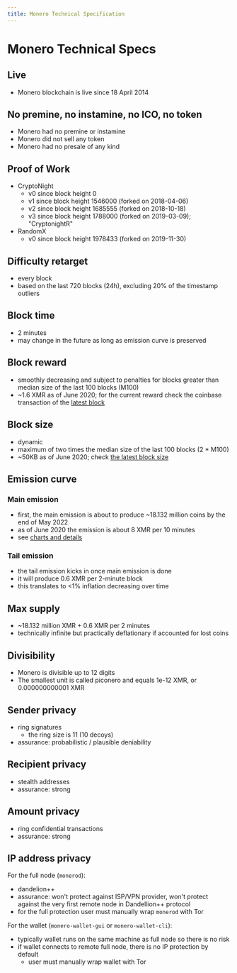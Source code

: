 ```yaml
---
title: Monero Technical Specification
---
```

# Monero Technical Specs

## Live

* Monero blockchain is live since 18 April 2014

## No premine, no instamine, no ICO, no token

* Monero had no premine or instamine
* Monero did not sell any token
* Monero had no presale of any kind

## Proof of Work

* CryptoNight
    * v0 since block height 0
    * v1 since block height 1546000 (forked on 2018-04-06)
    * v2 since block height 1685555 (forked on 2018-10-18)
    * v3 since block height 1788000 (forked on 2019-03-09); "CryptonightR"
* RandomX
    * v0 since block height 1978433 (forked on 2019-11-30)

## Difficulty retarget

* every block
* based on the last 720 blocks (24h), excluding 20% of the timestamp outliers

## Block time

* 2 minutes
* may change in the future as long as emission curve is preserved

## Block reward

* smoothly decreasing and subject to penalties for blocks greater than median size of the last 100 blocks (M100)
* ~1.6 XMR as of June 2020; for the current reward check the coinbase transaction of the [latest block](https://xmrchain.net/)

## Block size

* dynamic
* maximum of two times the median size of the last 100 blocks (2 * M100)
* ~50KB as of June 2020; check [the latest block size](https://bitinfocharts.com/comparison/monero-size.html#3m)

## Emission curve

### Main emission

* first, the main emission is about to produce ~18.132 million coins by the end of May 2022
* as of June 2020 the emission is about 8 XMR per 10 minutes
* see [charts and details](https://www.reddit.com/r/Monero/comments/512kwh/useful_for_learning_about_monero_coin_emission/)

### Tail emission

* the tail emission kicks in once main emission is done
* it will produce 0.6 XMR per 2-minute block
* this translates to <1% inflation decreasing over time

## Max supply

* ~18.132 million XMR + 0.6 XMR per 2 minutes
* technically infinite but practically deflationary if accounted for lost coins

## Divisibility

* Monero is divisible up to 12 digits
* The smallest unit is called piconero and equals 1e-12 XMR, or 0.000000000001 XMR

## Sender privacy

* ring signatures
    * the ring size is 11 (10 decoys)
* assurance: probabilistic / plausible deniability

## Recipient privacy

* stealth addresses
* assurance: strong

## Amount privacy

* ring confidential transactions
* assurance: strong

## IP address privacy

For the full node (`monerod`):

* dandelion++
* assurance: won't protect against ISP/VPN provider, won't protect against the very first remote node in Dandellion++ protocol
* for the full protection user must manually wrap `monerod` with Tor

For the wallet (`monero-wallet-gui` or `monero-wallet-cli`):

* typically wallet runs on the same machine as full node so there is no risk
* if wallet connects to remote full node, there is no IP protection by default
    * user must manually wrap wallet with Tor

